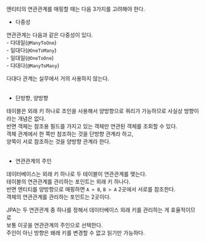 엔티티의 연관관계를 매핑할 때는 다음 3가지를 고려해야 한다.    

* 다중성     

연관관계는 다음과 같은 다중성이 있다.     
    - 다대일(`@ManyToOne`)             
    - 일대다(`@OneToMany`)       
    - 일대일(`@OneToOne`)        
    - 다대다(`@ManyToMany`)            
 
다대다 관계는 실무에서 거의 사용하지 않는다.       
<br />         

* 단방향, 양방향   
  
테이블은 외래 키 하나로 조인을 사용해서 양방향으로 쿼리가 가능하므로 사실상 방향이라는 개념은 없다.    
반면 객체는 참조용 필드를 가지고 있는 객체만 연관된 객체를 조회할 수 있다.    
객체 관계에서 한 쪽만 참조하는 것을 단방향 관계라 하고,    
양쪽이 서로 참조하는 것을 양방향 관계라 한다.    
<br />     

* 연관관계의 주인      

데이터베이스는 외래 키 하나로 두 테이블이 연관관계를 맺는다.    
테이블의 연관관계를 관리하는 포인트는 외래 키 하나다.   
반면 엔티티를 양방향으로 매핑하면 `A > B`, `B > A` 2곳에서 서로를 참조한다.    
객체의 연관관계를 관리하는 포인트는 2곳이다.   

JPA는 두 연관관계 중 하나를 정해서 데이터베이스 외래 키를 관리하는 게 효율적이므로   
보통 이곳을 연관관계의 주인으로 선택한다.   
주인이 아닌 방향은 왜래 키를 변경할 수 없고 읽기만 가능하다.   

<br />   










